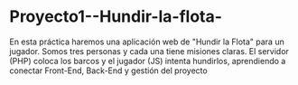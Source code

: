 # Proyecto1--Hundir-la-flota-
En esta práctica haremos una aplicación web de "Hundir la Flota" para un jugador. Somos tres personas y cada una tiene misiones claras. El servidor (PHP) coloca los barcos y el jugador (JS) intenta hundirlos, aprendiendo a conectar Front-End, Back-End y gestión del proyecto
